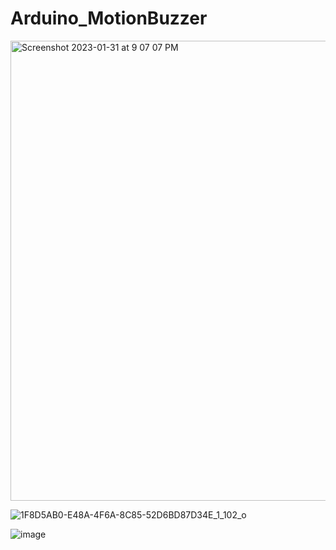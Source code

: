 # Arduino_MotionBuzzer

<img width="736" alt="Screenshot 2023-01-31 at 9 07 07 PM" src="https://user-images.githubusercontent.com/39349742/215956483-3ba4a259-429d-4885-b7d8-72de075b4ae3.png">


![1F8D5AB0-E48A-4F6A-8C85-52D6BD87D34E_1_102_o](https://user-images.githubusercontent.com/39349742/215957024-aff37f47-878f-494c-be26-47ab479c8c6f.jpeg)

![image](https://user-images.githubusercontent.com/39349742/215958353-5571caaa-ae41-4530-8e7b-d2c16b0e3325.png)
